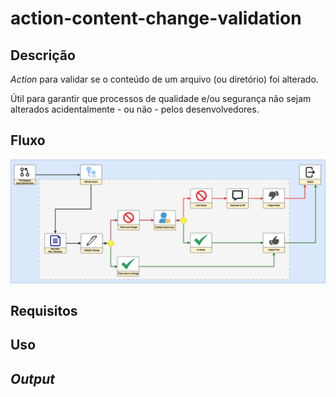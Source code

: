 # action-content-change-validation

## Descrição

_Action_ para validar se o conteúdo de um arquivo (ou diretório) foi alterado.

Útil para garantir que processos de qualidade e/ou segurança não sejam alterados acidentalmente - ou não - pelos desenvolvedores.

## Fluxo

![](./assets/flow.png)

## Requisitos


## Uso


## _Output_
